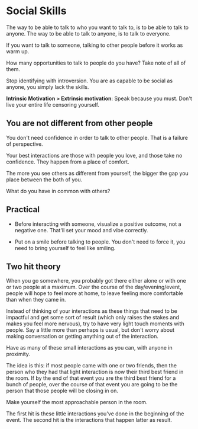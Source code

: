 # Social Skills

The way to be able to talk to who you want to talk to, is to be able to talk to anyone. The way to be able to talk to anyone, is to talk to everyone.

If you want to talk to someone, talking to other people before it works as warm up.

How many opportunities to talk to people do you have? Take note of all of them.

Stop identifying with introversion. You are as capable to be social as anyone, you simply lack the skills.

**Intrinsic Motivation > Extrinsic motivation**: Speak because you must. Don't live your entire life censoring yourself.

## You are not different from other people

You don't need confidence in order to talk to other people. That is a failure of perspective.

Your best interactions are those with people you love, and those take no confidence. They happen from a place of comfort.

The more you see others as different from yourself, the bigger the gap you place between the both of you.

What do you have in common with others?

## Practical

* Before interacting with someone, visualize a positive outcome, not a negative one. That'll set your mood and vibe correctly.

* Put on a smile before talking to people. You don't need to force it, you need to bring yourself to feel like smiling.


## Two hit theory

When you go somewhere, you probably got there either alone or with one or two people at a maximum. Over the course of the day/evening/event, people will hope to feel more at home, to leave feeling more comfortable than when they came in.

Instead of thinking of your interactions as these things that need to be impactful and get some sort of result (which only raises the stakes and makes you feel more nervous), try to have very light touch moments with people. Say a little more than perhaps is usual, but don't worry about making conversation or getting anything out of the interaction.

Have as many of these small interactions as you can, with anyone in proximity.

The idea is this: if most people came with one or two friends, then the person who they had that light interaction is now their third best friend in the room. If by the end of that event you are the third best friend for a bunch of people, over the course of that event you are going to be the person that those people will be closing in on.

Make yourself the most approachable person in the room.

The first hit is these little interactions you've done in the beginning of the event. The second hit is the interactions that happen latter as result.
